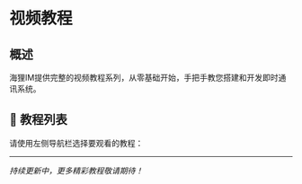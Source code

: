 # 视频教程

## 概述

海狸IM提供完整的视频教程系列，从零基础开始，手把手教您搭建和开发即时通讯系统。

## 🎯 教程列表

请使用左侧导航栏选择要观看的教程：

---

*持续更新中，更多精彩教程敬请期待！* 